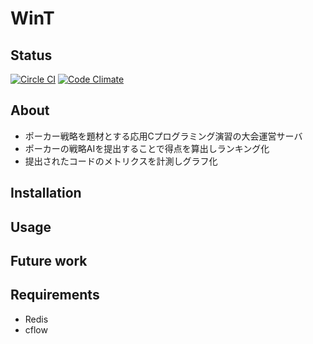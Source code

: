 # WinT

## Status

[![Circle CI](https://circleci.com/gh/gembaf/wint.svg?style=shield)](https://circleci.com/gh/gembaf/wint)
[![Code Climate](https://codeclimate.com/github/gembaf/wint/badges/gpa.svg)](https://codeclimate.com/github/gembaf/wint)

## About

- ポーカー戦略を題材とする応用Cプログラミング演習の大会運営サーバ
- ポーカーの戦略AIを提出することで得点を算出しランキング化
- 提出されたコードのメトリクスを計測しグラフ化

## Installation

## Usage

## Future work

## Requirements

- Redis
- cflow
